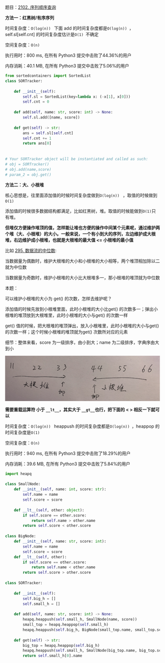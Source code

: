 题目：[2102. 序列顺序查询](https://leetcode.cn/problems/sequentially-ordinal-rank-tracker/)

**方法一：红黑树/有序序列**

时间复杂度：`O(log(n)) `   下面 add 的时间复杂度都是`O(log(n)) `，self.sl[self.cnt] 的时间复杂度估计是`O(1) `不确定

空间复杂度：`O(n)`

执行用时：800 ms, 在所有 Python3 提交中击败了44.36%的用户

内存消耗：40.1 MB, 在所有 Python3 提交中击败了5.06%的用户

```python
from sortedcontainers import SortedList
class SORTracker:

    def __init__(self):
        self.sl = SortedList(key=lambda x: (-x[1], x[0]))
        self.cnt = 0

    def add(self, name: str, score: int) -> None:
        self.sl.add([name, score])

    def get(self) -> str:
        ans = self.sl[self.cnt]
        self.cnt += 1
        return ans[0]
        

# Your SORTracker object will be instantiated and called as such:
# obj = SORTracker()
# obj.add(name,score)
# param_2 = obj.get()
```

**方法二：大、小根堆**

核心思想是，往里面添加值的时候时间复杂度做到`O(log(n)) `  ，取值的时候做到`O(1)`

添加值的时候很多数据结构都满足，比如红黑树，堆。取值的时候能做到`O(1)`只有堆。

**但堆仅方便操作堆顶的值，怎样能让堆也方便的操作中间某个元素呢，通过维护两个堆（大、小根堆）的大小。一般来说，一个有小到大的序列，左边维护成大根堆，右边维护成小根堆，也就是大根堆的最大值 <= 小根堆的最小值**

比如 [295. 数据流的中位数](https://leetcode-cn.com/problems/find-median-from-data-stream/):

当数据量为偶数时，维护大根堆的大小和小根堆的大小相等，两个堆顶相加除以二就为中位数

当数据量为奇数时，维护小根堆的大小比大根堆多一，那小根堆的堆顶就为中位数

本题：

可以维护小根堆的大小为 get() 的次数，怎样去维护呢？

添加值的时候先放到小根堆里面，此时小根堆的大小比get() 的次数多一；弹出小根堆的堆顶放到大根堆里，此时小根堆的大小与get() 的次数一样

get() 值的时候，把大根堆的堆顶弹出，放入小根堆里，此时小根堆的大小与get() 的次数一样；这个时候小根堆的堆顶就为get() 次数所对应的元素

细节：整体来看，score 为一级排序，由小到大；name 为二级排序，字典序由大到小

![](../doc/大小根堆.png)

**需要重载运算符 小于 `__lt__`，其实大于 `__gt__`也行，把下面的 < > 相反一下就可以**

时间复杂度：`O(log(n)) `   heappush 的时间复杂度都是`O(log(n)) `，heappop 的时间复杂度是`O(1) `

空间复杂度：`O(n)`

执行用时：940 ms, 在所有 Python3 提交中击败了18.29%的用户

内存消耗：39.6 MB, 在所有 Python3 提交中击败了5.84%的用户

```python
import heapq

class SmallNode:
    def __init__(self, name: int, score: str):
        self.name = name
        self.score = score
    
    def __lt__(self, other: object):
        if self.score == other.score:
            return self.name > other.name
        return self.score < other.score

class BigNode:
    def __init__(self, name: str, score: int):
        self.name = name
        self.score = score
    def __lt__(self, other):
        if self.score == other.score:
            return self.name < other.name
        return self.score > other.score

class SORTracker:

    def __init__(self):
        self.big_h = []
        self.small_h = []

    def add(self, name: str, score: int) -> None:
        heapq.heappush(self.small_h, SmallNode(name, score))
        small_top = heapq.heappop(self.small_h)
        heapq.heappush(self.big_h, BigNode(small_top.name, small_top.score))

    def get(self) -> str:
        big_top = heapq.heappop(self.big_h)
        heapq.heappush(self.small_h, SmallNode(big_top.name, big_top.score))
        return self.small_h[0].name
      
```

